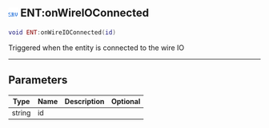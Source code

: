 ## ![server](.gitbook/assets/server.png) ENT:onWireIOConnected


```lua
void ENT:onWireIOConnected(id)
```

Triggered when the entity is connected to the wire IO


------
## Parameters

| Type   | Name | Description              | Optional |
| ------ | ---- | ------------------------ | -------: |
| string | id |  |  |


